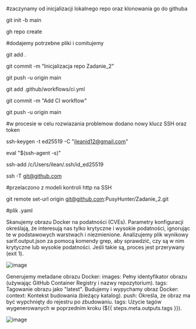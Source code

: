 #zaczynamy od inicjalizacji lokalnego repo oraz klonowania go do githuba

git init -b main

gh repo create

#dodajemy potrzebne pliki i comitujemy

git add .

git commit -m "Inicjalizacja repo Zadanie_2"

git push -u origin main

git add .github/workflows/ci.yml

git commit -m "Add CI workflow"

git push -u origin main

#w procesie w celu rozwiazania problemow dodano nowy klucz SSH oraz token

ssh-keygen -t ed25519 -C "ileanid12@gmail.com"

eval "$(ssh-agent -s)"

ssh-add /c/Users/ilean/.ssh/id_ed25519

ssh -T git@github.com


#przelaczono z modeli kontroli http na SSH

git remote set-url origin git@github.com:PusyHunter/Zadanie_2.git

#plik .yaml

Skanujemy obrazu Docker na podatności (CVEs). Parametry konfiguracji określają, że interesują nas tylko krytyczne i wysokie podatności, ignorując te w podstawowych warstwach i niezmienione.
Analizujemy plik wynikowy sarif.output.json za pomocą komendy grep, aby sprawdzić, czy są w nim krytyczne lub wysokie podatności. Jeśli takie są, proces jest przerywany (exit 1).

![image](https://github.com/PusyHunter/Zadanie_2/assets/98088572/4948fba9-9d19-4d35-b77c-77202257741c)

Generujemy metadane obrazu Docker:
images: Pełny identyfikator obrazu (używając GitHub Container Registry i nazwy repozytorium).
tags: Tagowanie obrazu jako "latest".
Budujemy i wypychamy obraz Docker:
context: Kontekst budowania (bieżący katalog).
push: Określa, że obraz ma być wypchnięty do rejestru po zbudowaniu.
tags: Użycie tagów wygenerowanych w poprzednim kroku (${{ steps.meta.outputs.tags }}).

![image](https://github.com/PusyHunter/Zadanie_2/assets/98088572/e9ff95c6-74ca-4e8f-a206-773bc02e73b6)



